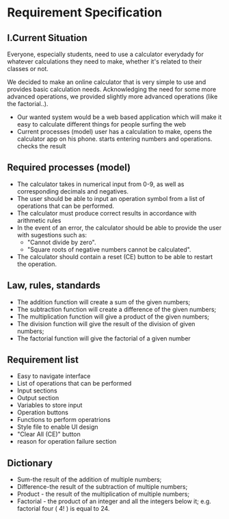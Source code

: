 
# Requirement Specification

## I.Current Situation
Everyone, especially students, need to use a calculator everydady for whatever calculations they need to make, whether it's related to their classes or not.

We decided to make an online calculator that is very simple to use and provides basic calculation needs.
Acknowledging the need for some more advanced operations, we provided slightly more advanced operations (like the factorial..).

- Our wanted system would be a web based application which will make it easy to calculate different things for people surfing the web
- Current processes (model)
user has a calculation to make, opens the calculator app on his phone.
starts entering numbers and operations.
checks the result
## Required processes (model)
- The calculator takes in numerical input from 0-9, as well as corresponding decimals and negatives.
- The user should be able to input an operation symbol from a list of operations that can be performed.
- The calculator must produce correct results in accordance with arithmetic rules
- In the event of an error, the calculator should be able to provide the user with sugestions such as:
    - "Cannot divide by zero".
    - "Square roots of negative numbers cannot be calculated".
- The calculator should contain a reset (CE) button to be able to restart the operation.

## Law, rules, standards
- The addition function will create a sum of the given numbers;
- The subtraction function will create a difference of the given numbers;
- The multiplication function will give a product of the given numbers;
- The division function will give the result of the division of given numbers;
- The factorial function will give the factorial of a given number
## Requirement list
- Easy to navigate interface
- List of operations that can be performed
- Input sections
- Output section
- Variables to store input
- Operation buttons
- Functions to perform operatrions
- Style file to enable UI design
- "Clear All (CE)" button
- reason for operation failure section

## Dictionary
- Sum-the result of the addition of multiple numbers;
- Difference-the result of the subtraction of multiple numbers;
- Product - the result of the multiplication of multiple numbers;
- Factorial - the product of an integer and all the integers below it; e.g. factorial four ( 4! ) is equal to 24.



